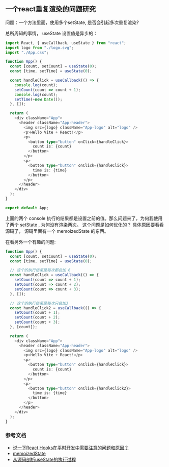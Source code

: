 ## 一个react重复渲染的问题研究

问题：一个方法里面，使用多个setState, 是否会引起多次重复渲染?

总所周知的事情， useState 设置值是异步的：
```typescript jsx
import React, { useCallback, useState } from "react";
import logo from "./logo.svg";
import "./App.css";

function App() {
  const [count, setCount] = useState(0);
  const [time, setTime] = useState(0);

  const handleClick = useCallback(() => {
    console.log(count);
    setCount(count => count + 1);
    console.log(count);
    setTime(+new Date());
  }, []);

  return (
    <div className="App">
      <header className="App-header">
        <img src={logo} className="App-logo" alt="logo" />
        <p>Hello Vite + React!</p>
        <p>
          <button type="button" onClick={handleClick}>
            count is: {count}
          </button>
        </p>
        <p>
          <button type="button" onClick={handleClick}>
            time is: {time}
          </button>
        </p>
      </header>
    </div>
  );
}

export default App;
```

上面的两个 console 执行的结果都是设置之前的值。那么问题来了，为何我使用了两个 setState , 为何没有渲染两次。
这个问题是如何优化的？
具体原因要看看源码了， 源码里面有一个 memoizedState 的东西。


在看另外一个有趣的问题:
```typescript jsx
function App() {
  const [count, setCount] = useState(0);
  const [time, setTime] = useState(0);

  // 这个的执行结果是每次都会加 6
  const handleClick = useCallback(() => {
    setCount(count => count + 1);
    setCount(count => count + 2);
    setCount(count => count + 3);
  }, []);

  // 这个的执行结果是每次只会加3
  const handleClick2 = useCallback(() => {
    setCount(count + 1);
    setCount(count + 2);
    setCount(count + 3);
  }, [count]);

  return (
    <div className="App">
      <header className="App-header">
        <img src={logo} className="App-logo" alt="logo" />
        <p>Hello Vite + React!</p>
        <p>
          <button type="button" onClick={handleClick}>
            count is: {count}
          </button>
        </p>
        <p>
          <button type="button" onClick={handleClick2}>
            time is: {time}
          </button>
        </p>
      </header>
    </div>
  );
}
```


### 参考文档
- [说一下React Hooks在平时开发中需要注意的问题和原因？](https://github.com/lgwebdream/FE-Interview/issues/906)
- [memoizedState](https://react.iamkasong.com/hooks/structure.html#memoizedstate)
- [从源码剖析useState的执行过程](https://blog.csdn.net/weixin_33854644/article/details/91440230)
